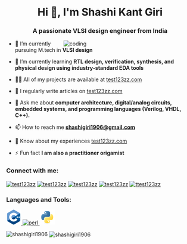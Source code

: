 <h1 align="center">Hi 👋, I'm Shashi Kant Giri</h1>
<h3 align="center">A passionate VLSI design engineer from India</h3>
<img align="right" alt="coding" width="350" src= "https://user-images.githubusercontent.com/126142270/220852647-4c632c9f-6917-4acb-95f2-fb960187d007.png"
>

- 🔭 I’m currently pursuing M.tech in **VLSI design**

- 🌱 I’m currently learning **RTL design, verification, synthesis, and physical design using industry-standard EDA tools**

- 👨‍💻 All of my projects are available at [test123zz.com](test123zz.com)

- 📝 I regularly write articles on [test123zz.com](test123zz.com)

- 💬 Ask me about **computer architecture, digital/analog circuits, embedded systems, and programming languages (Verilog, VHDL, C++).**

- 📫 How to reach me **shashigiri1906@gmail.com**

- 📄 Know about my experiences [test123zz.com](test123zz.com)

- ⚡ Fun fact **I am also a practitioner origamist**

<h3 align="left">Connect with me:</h3>
<p align="left">
<a href="https://twitter.com/test123zz" target="blank"><img align="center" src="https://raw.githubusercontent.com/rahuldkjain/github-profile-readme-generator/master/src/images/icons/Social/twitter.svg" alt="test123zz" height="30" width="40" /></a>
<a href="https://linkedin.com/in/test123zz" target="blank"><img align="center" src="https://raw.githubusercontent.com/rahuldkjain/github-profile-readme-generator/master/src/images/icons/Social/linked-in-alt.svg" alt="test123zz" height="30" width="40" /></a>
<a href="https://fb.com/test123zz" target="blank"><img align="center" src="https://raw.githubusercontent.com/rahuldkjain/github-profile-readme-generator/master/src/images/icons/Social/facebook.svg" alt="test123zz" height="30" width="40" /></a>
<a href="https://instagram.com/test123zz" target="blank"><img align="center" src="https://raw.githubusercontent.com/rahuldkjain/github-profile-readme-generator/master/src/images/icons/Social/instagram.svg" alt="test123zz" height="30" width="40" /></a>
<a href="https://www.youtube.com/c/ttest123zz" target="blank"><img align="center" src="https://raw.githubusercontent.com/rahuldkjain/github-profile-readme-generator/master/src/images/icons/Social/youtube.svg" alt="ttest123zz" height="30" width="40" /></a>
</p>

<h3 align="left">Languages and Tools:</h3>
<p align="left"> <a href="https://www.w3schools.com/cpp/" target="_blank" rel="noreferrer"> <img src="https://raw.githubusercontent.com/devicons/devicon/master/icons/cplusplus/cplusplus-original.svg" alt="cplusplus" width="40" height="40"/> </a> <a href="https://www.perl.org/" target="_blank" rel="noreferrer"> <img src="https://api.iconify.design/logos-perl.svg" alt="perl" width="40" height="40"/> </a> <a href="https://www.python.org" target="_blank" rel="noreferrer"> <img src="https://raw.githubusercontent.com/devicons/devicon/master/icons/python/python-original.svg" alt="python" width="40" height="40"/> </a> </p>

<p><img align="left" src="https://github-readme-stats.vercel.app/api/top-langs?username=shashigiri1906&show_icons=true&locale=en&layout=compact" alt="shashigiri1906" /></p>

<p>&nbsp;<img align="center" src="https://github-readme-stats.vercel.app/api?username=shashigiri1906&show_icons=true&locale=en" alt="shashigiri1906" /></p>
